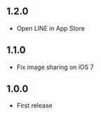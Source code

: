 ## 1.2.0

* Open LINE in App Store

## 1.1.0

* Fix image sharing on iOS 7

## 1.0.0

* First release
